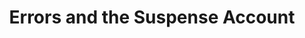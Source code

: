 ---
title: "Errors and the Suspense Account"
AmazonID: "B08YQCS4HN"
description: "A revision workbook for those studying errors and the suspense account as part of their accountancy or bookkeeping qualifications. It is made up of explanations as well as fully worked examples and practice questions with worked answers."
tags:
- revision workbooks
- errors and the suspense account
series:
- Accountancy Revision Workbooks
---